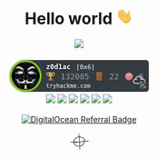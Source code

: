 <div align="center">
  <h1> Hello world <img src=".github/images/hand_wave.gif" alt="hand_wave.gif" width="30"/></h1>
</div>

<!-- 
Languages used in public repos
![Top Langs](https://github-readme-stats.vercel.app/api/top-langs/?username=migueltc13&theme=dark)
-->

<!-- ![Snake animation](https://github.com/migueltc13/migueltc13/blob/output/github-contribution-grid-snake.svg) -->
<div align="center">
  <!-- <img src="https://github.com/migueltc13/migueltc13/blob/output/github-contribution-grid-snake.svg"/>  -->
  <img src="https://raw.githubusercontent.com/migueltc13/migueltc13/main/.github/images/temp_snake_dark.svg"/>
</div>

<br>

<!-- 
TryHackMe Profile Badge
<script src="https://tryhackme.com/badge/1134216"></script>
-->
<div align="center">
  <a target="_blank" href="https://tryhackme.com/p/z0d1ac"><img src="/.github/images/thm.png" alt="TryHackMe z0d1ac Profile"></a>
</div>

<div float="left" align="center">
  <a target="_blank" href="https://tryhackme.com/z0d1ac/badges/mr-robot"><img src="https://tryhackme.com/img/badges/mrrobot.svg" width="100"></a>
  <a target="_blank" href="https://tryhackme.com/z0d1ac/badges/terminaled"><img src="https://tryhackme.com/img/badges/linux.svg" width="100"></a>
  <a target="_blank" href="https://tryhackme.com/z0d1ac/badges/ohsint"><img src="https://tryhackme.com/img/badges/ohsint.svg" width="100"></a>
  <a target="_blank" href="https://tryhackme.com/z0d1ac/badges/hash-cracker"><img src="https://tryhackme.com/img/badges/hashcracker.svg" width="100"></a>
  <a target="_blank" href="https://tryhackme.com/z0d1ac/badges/koth-game"><img src="https://tryhackme.com/img/badges/king.svg" width="100"></a>
  <a target="_blank" href="https://tryhackme.com/z0d1ac/badges/7-day-streak"><img src="https://tryhackme.com/img/badges/streak7.svg" width="100"></a>
</div>

<br>

<!-- Digital Ocean Ref badge -->
<div align="center">
  <a href="https://www.digitalocean.com/?refcode=2341d6802900&utm_campaign=Referral_Invite&utm_medium=Referral_Program&utm_source=badge"><img src="https://web-platforms.sfo2.cdn.digitaloceanspaces.com/WWW/Badge%201.svg" alt="DigitalOcean Referral Badge" /></a>
</div>

<br>

<div align="center">
  <a target="_blank" href="#"><img src=".github/images/z0d1ac.png" width="33"></a>
</div>

<!--
**migueltc13/migueltc13** is a ✨ _special_ ✨ repository because its `README.md` (this file) appears on your GitHub profile.

Here are some ideas to get you started:

- 🔭 I’m currently working on ...
- 🌱 I’m currently learning ...
- 👯 I’m looking to collaborate on ...
- 🤔 I’m looking for help with ...
- 💬 Ask me about ...
- 📫 How to reach me: ...
- 😄 Pronouns: ...
- ⚡ Fun fact: ...
-->
